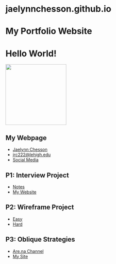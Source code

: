 # jaelynnchesson.github.io
<!DOCTYPE html>
<html>
  <head>
    <meta charset="UTF-8">
    <h1>My Portfolio Website</h1>
    <link rel="stylesheet" href="style.css">
    <meta name="INDEX" content="INDEX,FOLLOW">
    <meta name="description" content="Lehigh University DES 070 Website">
    
  </head>
<body>
  <h1>Hello World!</h1>
  
  <img src="https://cdn.glitch.com/0648f15e-7036-4ca0-8316-92fba02bacaa%2Fglobe.png?v=1629920652846" width="200">
  
  
  <h2>My Webpage</h2>
    <ul>
      <li><a href="me.html">Jaelynn Chesson</a></li>
      <li><a href="email.html">jrc222@lehigh.edu</a></li>
      <li><a href="social.html">Social Media</a></li>
    </ul>
  
  <h2> P1: Interview Project</h2>
    <ul>
      <li><a href="notes.html">Notes</a></li>
      <li><a href="Mywebsite.html">My Website</a></li>
    </ul>
  
  <h2> P2: Wireframe Project</h2>
    <ul>
      <li><a href="easy.html">Easy</a></li>
      <li><a href="hard.html">Hard</a></li>
    </ul>
  
  <h2> P3: Oblique Strategies</h2>
    <ul>
      <li><a href="arena.html">Are.na Channel</a></li>
      <li><a href="mysite.html">My Site</a></li>
    </ul>
  
  
  
  
  
  
  
  </body>
</html>
